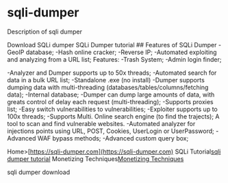 # sqli-dumper
Description of sqli dumper

Download SQLi dumper SQLi Dumper tutorial ## Features of SQLi Dumper -GeoIP database; -Hash online cracker; -Reverse IP; -Automated exploiting and analyzing from a URL list; Features: -Trash System; -Admin login finder;

-Analyzer and Dumper supports up to 50x threads; -Automated search for data in a bulk URL list; -Standalone .exe (no install) -Dumper supports dumping data with multi-threading (databases/tables/columns/fetching data); -Internal database; -Dumper can dump large amounts of data, with greats control of delay each request (multi-threading); -Supports proxies list; -Easy switch vulnerabilities to vulnerabilities; -Exploiter supports up to 100x threads; -Supports Multi. Online search engine (to find the trajects); A tool to scan and find vulnerable websites. -Automated analyzer for injections points using URL, POST, Cookies, UserLogin or UserPassword; -Advanced WAF bypass methods; -Advanced custom query box;

Home>[https://sqli-dumper.com](https://sqli-dumper.com)
SQLi Tutorial[sqli dumper tutorial](https://sqli-dumper.com/how-to-use-sqli-dumper/)
Monetizing Techniques[Monetizing Techniques](https://sqli-dumper.com/category/monetizing-techniques/)

sqli dumper download
